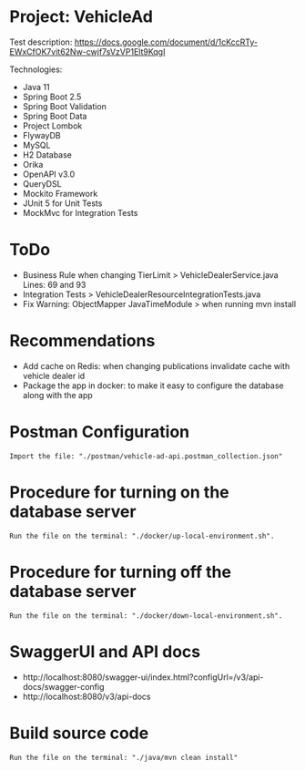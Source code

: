 # Project: VehicleAd

Test description: https://docs.google.com/document/d/1cKccRTy-EWxCfOK7vit62Nw-cwjf7sVzVP1Elt9KqgI

Technologies:
* Java 11
* Spring Boot 2.5
* Spring Boot Validation
* Spring Boot Data
* Project Lombok
* FlywayDB
* MySQL
* H2 Database
* Orika
* OpenAPI v3.0
* QueryDSL
* Mockito Framework
* JUnit 5 for Unit Tests
* MockMvc for Integration Tests

# ToDo
* Business Rule when changing TierLimit > VehicleDealerService.java Lines: 69 and 93
* Integration Tests > VehicleDealerResourceIntegrationTests.java
* Fix Warning: ObjectMapper JavaTimeModule > when running mvn install

# Recommendations
* Add cache on Redis: when changing publications invalidate cache with vehicle dealer id
* Package the app in docker: to make it easy to configure the database along with the app

# Postman Configuration

	Import the file: "./postman/vehicle-ad-api.postman_collection.json"

# Procedure for turning on the database server

	Run the file on the terminal: "./docker/up-local-environment.sh".
	
# Procedure for turning off the database server

	Run the file on the terminal: "./docker/down-local-environment.sh".

# SwaggerUI and API docs

* http://localhost:8080/swagger-ui/index.html?configUrl=/v3/api-docs/swagger-config
* http://localhost:8080/v3/api-docs

# Build source code

	Run the file on the terminal: "./java/mvn clean install"
